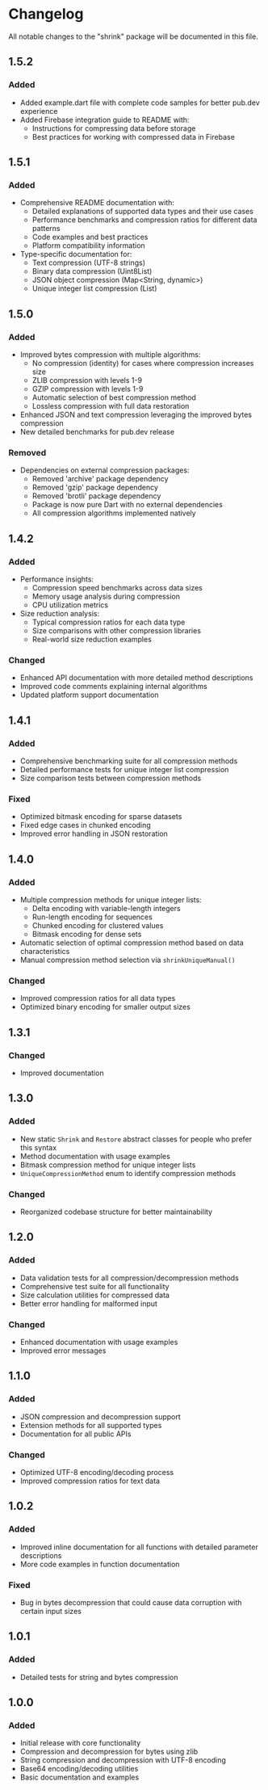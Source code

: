 # Changelog

All notable changes to the "shrink" package will be documented in this file.

## 1.5.2

### Added

- Added example.dart file with complete code samples for better pub.dev experience
- Added Firebase integration guide to README with:
  - Instructions for compressing data before storage
  - Best practices for working with compressed data in Firebase

## 1.5.1

### Added

- Comprehensive README documentation with:
  - Detailed explanations of supported data types and their use cases
  - Performance benchmarks and compression ratios for different data patterns
  - Code examples and best practices
  - Platform compatibility information
- Type-specific documentation for:
  - Text compression (UTF-8 strings)
  - Binary data compression (Uint8List)
  - JSON object compression (Map<String, dynamic>)
  - Unique integer list compression (List<int>)

## 1.5.0

### Added

- Improved bytes compression with multiple algorithms:
  - No compression (identity) for cases where compression increases size
  - ZLIB compression with levels 1-9
  - GZIP compression with levels 1-9
  - Automatic selection of best compression method
  - Lossless compression with full data restoration
- Enhanced JSON and text compression leveraging the improved bytes compression
- New detailed benchmarks for pub.dev release

### Removed

- Dependencies on external compression packages:
  - Removed 'archive' package dependency
  - Removed 'gzip' package dependency
  - Removed 'brotli' package dependency
  - Package is now pure Dart with no external dependencies
  - All compression algorithms implemented natively

## 1.4.2

### Added

- Performance insights:
  - Compression speed benchmarks across data sizes
  - Memory usage analysis during compression
  - CPU utilization metrics
- Size reduction analysis:
  - Typical compression ratios for each data type
  - Size comparisons with other compression libraries
  - Real-world size reduction examples

### Changed

- Enhanced API documentation with more detailed method descriptions
- Improved code comments explaining internal algorithms
- Updated platform support documentation

## 1.4.1

### Added

- Comprehensive benchmarking suite for all compression methods
- Detailed performance tests for unique integer list compression
- Size comparison tests between compression methods

### Fixed

- Optimized bitmask encoding for sparse datasets
- Fixed edge cases in chunked encoding
- Improved error handling in JSON restoration

## 1.4.0

### Added

- Multiple compression methods for unique integer lists:
  - Delta encoding with variable-length integers
  - Run-length encoding for sequences
  - Chunked encoding for clustered values
  - Bitmask encoding for dense sets
- Automatic selection of optimal compression method based on data characteristics
- Manual compression method selection via `shrinkUniqueManual()`

### Changed

- Improved compression ratios for all data types
- Optimized binary encoding for smaller output sizes

## 1.3.1

### Changed

- Improved documentation

## 1.3.0

### Added

- New static `Shrink` and `Restore` abstract classes for people who prefer this syntax
- Method documentation with usage examples
- Bitmask compression method for unique integer lists
- `UniqueCompressionMethod` enum to identify compression methods

### Changed

- Reorganized codebase structure for better maintainability

## 1.2.0

### Added

- Data validation tests for all compression/decompression methods
- Comprehensive test suite for all functionality
- Size calculation utilities for compressed data
- Better error handling for malformed input

### Changed

- Enhanced documentation with usage examples
- Improved error messages

## 1.1.0

### Added

- JSON compression and decompression support
- Extension methods for all supported types
- Documentation for all public APIs

### Changed

- Optimized UTF-8 encoding/decoding process
- Improved compression ratios for text data

## 1.0.2

### Added

- Improved inline documentation for all functions with detailed parameter descriptions
- More code examples in function documentation

### Fixed

- Bug in bytes decompression that could cause data corruption with certain input sizes

## 1.0.1

### Added

- Detailed tests for string and bytes compression

## 1.0.0

### Added

- Initial release with core functionality
- Compression and decompression for bytes using zlib
- String compression and decompression with UTF-8 encoding
- Base64 encoding/decoding utilities
- Basic documentation and examples
